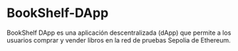 # BookShelf-DApp
BookShelf DApp es una aplicación descentralizada (dApp) que permite a los usuarios comprar y vender libros en la red de pruebas Sepolia de Ethereum.
